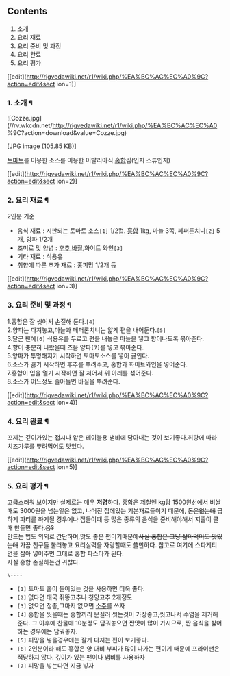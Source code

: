 ## Contents

    

1. 소개 
2. 요리 재료 
3. 요리 준비 및 과정 
4. 요리 완료 
5. 요리 평가 

[[edit](http://rigvedawiki.net/r1/wiki.php/%EA%BC%AC%EC%A0%9C?action=edit&sect
ion=1)]

### 1. 소개 ¶

  

![Cozze.jpg](//rv.wkcdn.net/http://rigvedawiki.net/r1/wiki.php/%EA%BC%AC%EC%A0
%9C?action=download&value=Cozze.jpg)

[JPG image (105.85 KB)]

  

[토마토](%ED%86%A0%EB%A7%88%ED%86%A0.md)를 이용한 소스를 이용한 이탈리아식
[홍합](%ED%99%8D%ED%95%A9.md)찜(인지 스튜인지)

  

[[edit](http://rigvedawiki.net/r1/wiki.php/%EA%BC%AC%EC%A0%9C?action=edit&sect
ion=2)]

### 2. 요리 재료 ¶

2인분 기준  

  * 음식 재료 : 시판되는 토마토 소스`[1]` 1/2컵. [홍합](%ED%99%8D%ED%95%A9.md) 1kg, 마늘 3쪽, 페퍼론치니`[2]` 5개, 양파 1/2개
  * 조미료 및 양념 : [후추](%ED%9B%84%EC%B6%94.md),[바질](%EB%B0%94%EC%A7%88.md),화이트 와인`[3]`
  * 기타 재료 : 식용유
  * 취향에 따른 추가 재료 : 홍피망 1/2개 등  

[[edit](http://rigvedawiki.net/r1/wiki.php/%EA%BC%AC%EC%A0%9C?action=edit&sect
ion=3)]

### 3. 요리 준비 및 과정 ¶

1.홍합은 잘 씻어서 손질해 둔다.`[4]`  
2.양파는 다져놓고,마늘과 페퍼론치니는 얇게 편을 내어둔다.`[5]`  
3.달군 팬에`[6]` 식용유를 두르고 편을 내놓은 마늘을 넣고 향이나도록 볶아준다.  
4.향이 충분히 나왔을때 즈음 양파`[7]`를 넣고 볶아준다.  
5.양파가 투명해지기 시작하면 토마토소스를 넣어 끓인다.  
6.소스가 끓기 시작하면 후추를 뿌려주고, 홍합과 화이트와인을 넣어준다.  
7.홍합이 입을 열기 시작하면 잘 저어서 위 아래를 섞어준다.  
8.소스가 어느정도 졸아들면 바질을 뿌려준다.

[[edit](http://rigvedawiki.net/r1/wiki.php/%EA%BC%AC%EC%A0%9C?action=edit&sect
ion=4)]

### 4. 요리 완료 ¶

꼬제는 깊이가있는 접시나 얕은 테이블용 냄비에 담아내는 것이 보기좋다.취향에 따라 치즈가루를 뿌려먹어도 맛있다.

[[edit](http://rigvedawiki.net/r1/wiki.php/%EA%BC%AC%EC%A0%9C?action=edit&sect
ion=5)]

### 5. 요리 평가 ¶

고급스러워 보이지만 실제로는 매우 **저렴**하다. 홍합은 제철엔 kg당 1500원선에서 비쌀때도 3000원을 넘는일은 없고, 나머진
집에있는 기본재료들이기 때문에, <del>돈은없는데</del> 급하게 파티를 하게될 경우에나 집들이때 등 많은 종류의 음식을 준비해야해서
지출이 클때 만들면 좋다.<del>응?</del>  
만드는 법도 의외로 간단하며,맛도 좋은 편이기때문에<del>사실 홍합은 그냥 삶아먹어도 맛있는데</del> 가끔 친구들 불러놓고 요리실력을
자랑할때도 쓸만하다. 참고로 여기에 스파게티 면을 삶아 넣어주면 그대로 홍합 파스타가 된다.  
사실 홍합 손질하는건 귀찮다.

`\----`

  * `[1]` 토마토 홀이 들어있는 것을 사용하면 더욱 좋다.
  * `[2]` 없다면 태국 쥐똥고추나 청양고추 2개정도
  * `[3]` 없으면 정종,그마저 없으면 [소주](%EC%86%8C%EC%A3%BC.md)를 쓰자
  * `[4]` 홍합을 씻을때는 홍합끼리 문질러 씻는것이 가장좋고,씻고나서 수염을 제거해준다. 그 이후에 찬물에 10분정도 담궈놓으면 짠맛이 많이 가시므로, 짠 음식을 싫어하는 경우에는 담궈놓자.
  * `[5]` 피망을 넣을경우에는 잘게 다지는 편이 보기좋다.
  * `[6]` 2인분이라 해도 홍합은 양 대비 부피가 많이 나가는 편이기 때문에 프라이팬은 적당하지 않다. 깊이가 있는 팬이나 냄비를 사용하자
  * `[7]` 피망을 넣는다면 지금 넣자

